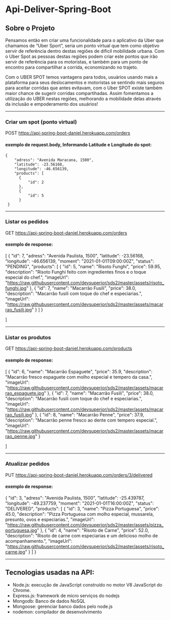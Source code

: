 # Api-Deliver-Spring-Boot

## Sobre o Projeto
Pensamos então em criar uma funcionalidade para o aplicativo da Uber que chamamos de “Uber Sport”, seria um ponto virtual que tem como objetivo servir de referência dentro destas regiões de dificil mobilidade urbana. Com o Uber Spot as pessoas destas regiões podem criar este pontos que irão servir de referência para os motoristas, e também para um ponto de encontro para compartilhar a corrida, economizando no trajeto. 

Com o UBER SPOT temos vantagens para todos, usuários usando mais a plataforma para seus deslocamentos e motoristas se sentindo mais seguros para aceitar corridas que antes evitavam, com o Uber SPOT existe também maior chance de sugerir corridas compartihadas. Assim fomentamos a utilização do UBER nestas regiões, melhorando a mobilidade delas através da inclusão e empoderamento dos usuários!

<hr/>

### Criar um spot (ponto virtual)

POST https://api-spring-boot-daniel.herokuapp.com/orders

#### exemplo de request.body, Informando Latitude e Longitude do spot: 

    {
        "adress": "Avenida Maracana, 1500",
        "latitude": -23.56168,
        "longitude": -46.656139,      
        "products": [
          {
              "id": 2
          },
          {
              "id": 5
          }         
     }

    
<hr/>

### Listar os pedidos

GET  https://api-spring-boot-daniel.herokuapp.com/orders
    
#### exemplo de response: 

   [
    {
        "id": 7,
        "adress": "Avenida Paulista, 1500",
        "latitude": -23.56168,
        "longitude": -46.656139,
        "moment": "2021-01-01T09:00:00Z",
        "status": "PENDING",
        "products": [
            {
                "id": 5,
                "name": "Risoto Funghi",
                "price": 59.95,
                "description": "Risoto Funghi feito com ingredientes finos e o toque especial do chef.",
                "imageUrl": "https://raw.githubusercontent.com/devsuperior/sds2/master/assets/risoto_funghi.jpg"
            },
            {
                "id": 7,
                "name": "Macarrão Fusili",
                "price": 38.0,
                "description": "Macarrão fusili com toque do chef e especiarias.",
                "imageUrl": "https://raw.githubusercontent.com/devsuperior/sds2/master/assets/macarrao_fusili.jpg"
            }
        ]
    } 
       
]
    
<hr/>

### Listar os produtos

GET https://api-spring-boot-daniel.herokuapp.com/products
    
#### exemplo de response: 

   [
    {
        "id": 6,
        "name": "Macarrão Espaguete",
        "price": 35.9,
        "description": "Macarrão fresco espaguete com molho especial e tempero da casa.",
        "imageUrl": "https://raw.githubusercontent.com/devsuperior/sds2/master/assets/macarrao_espaguete.jpg"
    },
    {
        "id": 7,
        "name": "Macarrão Fusili",
        "price": 38.0,
        "description": "Macarrão fusili com toque do chef e especiarias.",
        "imageUrl": "https://raw.githubusercontent.com/devsuperior/sds2/master/assets/macarrao_fusili.jpg"
    },
    {
        "id": 8,
        "name": "Macarrão Penne",
        "price": 37.9,
        "description": "Macarrão penne fresco ao dente com tempero especial.",
        "imageUrl": "https://raw.githubusercontent.com/devsuperior/sds2/master/assets/macarrao_penne.jpg"
    }
   
]
    
<hr/> 

### Atualizar pedidos

PUT https://api-spring-boot-daniel.herokuapp.com/orders/3/delivered
    
#### exemplo de response: 

{
    "id": 3,
    "adress": "Avenida Paulista, 1500",
    "latitude": -25.439787,
    "longitude": -49.237759,
    "moment": "2021-01-01T16:00:00Z",
    "status": "DELIVERED",
    "products": [
        {
            "id": 3,
            "name": "Pizza Portuguesa",
            "price": 45.0,
            "description": "Pizza Portuguesa com molho especial, mussarela, presunto, ovos e especiarias.",
            "imageUrl": "https://raw.githubusercontent.com/devsuperior/sds2/master/assets/pizza_portuguesa.jpg"
        },
        {
            "id": 4,
            "name": "Risoto de Carne",
            "price": 52.0,
            "description": "Risoto de carne com especiarias e um delicioso molho de acompanhamento.",
            "imageUrl": "https://raw.githubusercontent.com/devsuperior/sds2/master/assets/risoto_carne.jpg"
        }
    ]
}
    
<hr/>
 
## Tecnologias usadas na API:
 - Node.js: execução de JavaScript construído no motor V8 JavaScript do Chrome.
 - Express.js: framework de micro serviços do nodejs
 - Mongodb: Banco de dados NoSQL
 - Mongoose: gerenciar banco dados pelo node.js
 - nodemon: compilador de desenvolvimento
